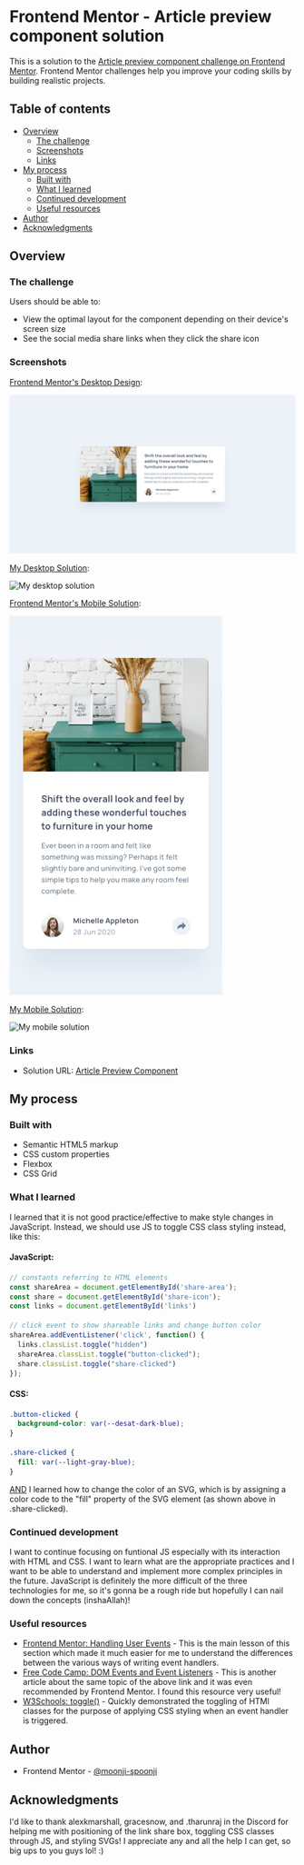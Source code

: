 # Frontend Mentor - Article preview component solution

This is a solution to the [Article preview component challenge on Frontend Mentor](https://www.frontendmentor.io/challenges/article-preview-component-dYBN_pYFT). Frontend Mentor challenges help you improve your coding skills by building realistic projects. 

## Table of contents

- [Overview](#overview)
  - [The challenge](#the-challenge)
  - [Screenshots](#screenshots)
  - [Links](#links)
- [My process](#my-process)
  - [Built with](#built-with)
  - [What I learned](#what-i-learned)
  - [Continued development](#continued-development)
  - [Useful resources](#useful-resources)
- [Author](#author)
- [Acknowledgments](#acknowledgments)

## Overview

### The challenge

Users should be able to:

- View the optimal layout for the component depending on their device's screen size
- See the social media share links when they click the share icon

### Screenshots

<ins>Frontend Mentor's Desktop Design</ins>:

![Frontend Mentor's Desktop Design](./design/desktop-design.jpg)

<ins>My Desktop Solution</ins>:

![My desktop solution](image.png)

<ins>Frontend Mentor's Mobile Solution</ins>:

![Frontend Mentor's Mobile Design](./design/mobile-design.jpg)

<ins>My Mobile Solution</ins>:

![My mobile solution](image-1.png)

### Links

- Solution URL: [Article Preview Component](https://article-preview-component-moonji.netlify.app)

## My process

### Built with

- Semantic HTML5 markup
- CSS custom properties
- Flexbox
- CSS Grid

### What I learned

I learned that it is not good practice/effective to make style changes in JavaScript. Instead, we should use JS to toggle CSS class styling instead, like this: 

#### JavaScript:
```js
// constants referring to HTML elements
const shareArea = document.getElementById('share-area');
const share = document.getElementById('share-icon');
const links = document.getElementById('links')

// click event to show shareable links and change button color 
shareArea.addEventListener('click', function() {
  links.classList.toggle("hidden")
  shareArea.classList.toggle("button-clicked");
  share.classList.toggle("share-clicked")  
});
```

#### CSS: 
```css
.button-clicked {
  background-color: var(--desat-dark-blue);
}

.share-clicked {
  fill: var(--light-gray-blue);
}
```

<ins>AND</ins> I learned how to change the color of an SVG, which is by assigning a color code to the "fill" property of the SVG element (as shown above in .share-clicked).

### Continued development

I want to continue focusing on funtional JS especially with its interaction with HTML and CSS. I want to learn what are the appropriate practices and I want to be able to understand and implement more complex principles in the future. JavaScript is definitely the more difficult of the three technologies for me, so it's gonna be a rough ride but hopefully I can nail down the concepts (inshaAllah)!

### Useful resources

- [Frontend Mentor: Handling User Events](https://www.frontendmentor.io/learning-paths/javascript-fundamentals-oR7g6-mTZ-/steps/66f70aee5832c087f295b055/article/read) - This is the main lesson of this section which made it much easier for me to understand the differences between the various ways of writing event handlers.
- [Free Code Camp: DOM Events and Event Listeners](https://www.freecodecamp.org/news/dom-events-and-javascript-event-listeners/) - This is another article about the same topic of the above link and it was even recommended by Frontend Mentor. I found this resource very useful! 
- [W3Schools: toggle()](https://www.w3schools.com/HOWTO/howto_js_toggle_class.asp) - Quickly demonstrated the toggling of HTMl classes for the purpose of applying CSS styling when an event handler is triggered.

## Author

- Frontend Mentor - [@moonji-spoonji](https://www.frontendmentor.io/profile/moonji-spoonji)

## Acknowledgments

I'd like to thank alexkmarshall, gracesnow, and .tharunraj in the Discord for helping me with positioning of the link share box, toggling CSS classes through JS, and styling SVGs! I appreciate any and all the help I can get, so big ups to you guys lol! :)
